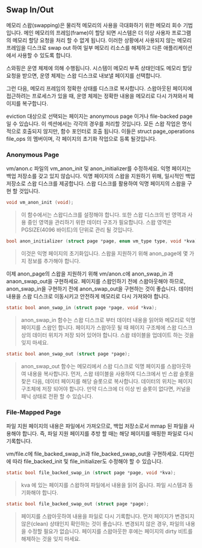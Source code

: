 ## Swap In/Out



메모리 스왑(swapping)은 물리적 메모리의 사용을 극대화하기 위한 메모리 회수 기법입니다. 메인 메모리의 프레임(frame)이 할당 되면 시스템은 더 이상 사용자 프로그램의 메모리 할당 요청을 처리 할 수 없게 됩니다. 이러한 상황에서 사용되지 않는 메모리 프레임을 디스크로 swap out 하여 일부 메모리 리소스를 해제하고 다른 애플리케이션에서 사용할 수 있도록 합니다.

스와핑은 운영 체제에 의해 수행됩니다. 시스템이 메모리 부족 상태인데도 메모리 할당 요청을 받으면, 운영 체제는 스왑 디스크로 내보낼 페이지를 선택합니다.

그런 다음, 메모리 프레임의 정확한 상태를 디스크로 복사합니다. 스왑아웃된 페이지에 접근하려는 프로세스가 있을 때, 운영 체제는 정확한 내용을 메모리로 다시 가져와서 페이지를 복구합니다.

eviction 대상으로 선택되는 페이지는 anonymous page 이거나 file-backed page 일 수 있습니다. 이 섹션에서는 각각의 경우를 처리할 것입니다. 모든 스왑 작업은 명식적으로 호출되지 않지만, 함수 포인터로 호출 됩니다. 이들은 struct page_operations file_ops 의 멤버이며, 각 페이지의 초기화 작업으로 등록 될것입니다.



### Anonymous Page

vm/anon.c 파일의 vm_anon_init 및 anon_initializer를 수정하세요. 익명 페이지는 백업 저장소를 갖고 있지 않습니다. 익명 페이지의 스왑을 지원하기 위해, 일시적인 백업 저장소로 스왑 디스크를 제공합니다.  스왑 디스크를 활용하여 익명 페이지의  스왑을 구현 할 것입니다.

```c
void vm_anon_init (void);
```

> 이 함수에서는 스왑디스크를 설정해야 합니다. 또한 스왑 디스크의 빈 영역과  사용 중인 영역을 관리하기 위한 데이터 구조가 필요합니다. 스왑 영역은 PGSIZE(4096 바이트)의 단위로 관리 될 것입니다. 



```c
bool anon_initializer (struct page *page, enum vm_type type, void *kva);
```

> 이것은 익명 페이지의 초기화입니다. 스왑을 지원하기 위해 anon_page에 몇 가지 정보를 추가해야 합니다. 



이제 anon_page의 스왑을 지원하기 위해 vm/anon.c에 anon_swap_in 과 anaon_swap_out을 구현하세요. 페이지를 스왑인하기 전에 스왑아웃해야 하므로,  anon_swap_in을 구현하기 전에 anon_swap_out을 구현하는 것이 좋습니다. 데이터 내용을 스왑 디스크로 이동시키고 안전하게 메모리로 다시 가져와야 합니다.

```c
static bool anon_swap_in (struct page *page, void *kva);
```

> anon_swap_in 함수는 스왑 디스크로 부터 데이터 내용을 읽어와 메모리로 익명 페이지를 스왑인 합니다. 페이지가 스왑아웃 될 때 페이지 구조체에 스왑 디스크 상의 데이터 위치가 저장 되어 있어야 합니다.  스왑 테이블을 업데이트 하는 것을 잊지 마세요.



```c
static bool anon_swap_out (struct page *page);
```

> anon_swap_out   함수는 메모리에서 스왑 디스크로 익명 페이지를 스왑아웃하여 내용을 복사합니다. 먼저, 스왑 테이블을 사용하여 디스크에서 빈 스왑 슬롯을 찾은 다음, 데이터 페이지를 해당 슬롯으로 복사합니다. 데이터의 위치는 페이지 구조체에 저장 되어야 합니다. 만약 디스크에 더 이상 빈 슬롯이 없다면, 커널을 패닉 상태로 전환 할 수 있습니다.



### File-Mapped Page

파일 지원 페이지의 내용은 파일에서 가져오므로, 백업 저장소로서 mmap 된 파일을 사용해야 합니다. 즉, 파일 지원 페이지를 추방 할 때는 해당 페이지를 매핑한 파일로 다시 기록합니다. 

vm/file.c에 file_backed_swap_in과 file_backed_swap_out을 구현하세요. 디자인에 따라 file_backed_init 및 file_initializer도 수정해야 할 수 있습니다.

```c
static bool file_backed_swap_in (struct page *page, void *kva);
```

> kva 에 있는 페이지를 스왑하여 파일에서 내용을 읽어 옵니다. 파일 시스템과 동기화해야 합니다.

 

```c
static bool file_backed_swap_out (struct page *page);
```

> 페이지를 스왑아웃하여 내용을 파일로 다시 기록합니다. 먼저 페이지가 변경되지 않은(clean) 상태인지 확인하는 것이 좋습니다. 변경되지 않은 경우, 파일의 내용을 수정할 필요가 없습니다. 페이지를 스왑아웃한 후에는  페이지의 dirty 비트를 해제하는 것을 잊지 마세요.
